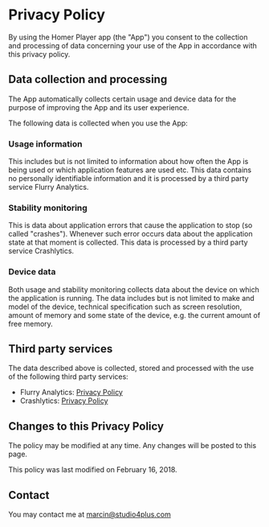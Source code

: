 # Privacy Policy

By using the Homer Player app (the "App") you consent to the collection and
processing of data concerning your use of the App in accordance with this
privacy policy.

## Data collection and processing

The App automatically collects certain usage and device data for the purpose of
improving the App and its user experience.

The following data is collected when you use the App:

### Usage information

This includes but is not limited to information about how often the App is
being used or which application features are used etc. This data contains
no personally identifiable information and it is processed by a third party
service Flurry Analytics.

### Stability monitoring

This is data about application errors that cause the application to stop (so
called "crashes"). Whenever such error occurs data about the application state
at that moment is collected. This data is processed by a third party service
Crashlytics.

### Device data

Both usage and stability monitoring collects data about the device on which the
application is running. The data includes but is not limited to make and model
of the device, technical specification such as screen resolution, amount of
memory and some state of the device, e.g. the current amount of free memory.

## Third party services

The data described above is collected, stored and processed with the use of the
following third party services:

- Flurry Analytics: [Privacy Policy]( http://www.flurry.com/legal-privacy/privacy-policy)
- Crashlytics: [Privacy
  Policy](https://try.crashlytics.com/terms/privacy-policy.pdf)

## Changes to this Privacy Policy

The policy may be modified at any time. Any changes will be posted to this page.

This policy was last modified on February 16, 2018.

## Contact

You may contact me at marcin@studio4plus.com
